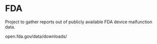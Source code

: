 # FDA
Project to gather reports out of publicly available FDA device malfunction data.

open.fda.gov/data/downloads/
